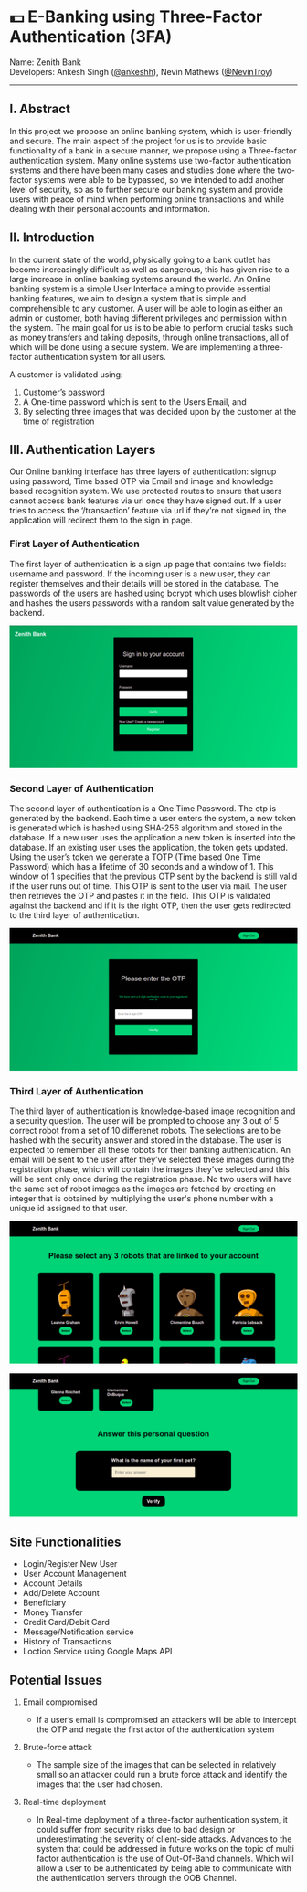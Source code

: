 # :dollar: E-Banking using Three-Factor Authentication (3FA)

Name: Zenith Bank <br/>
Developers: Ankesh Singh ([@ankeshh](https://github.com/ankeshh)), Nevin Mathews ([@NevinTroy](https://github.com/NevinTroy))

***

## **I. Abstract**

In this project we propose an online banking system, which is user-friendly and secure. The main aspect of the project for us is to provide basic functionality of a bank in a secure manner, we propose using a Three-factor authentication system. Many online systems use two-factor authentication systems and there have been many cases and studies done where the two-factor systems were able to be bypassed, so we intended to add another level of security, so as to further secure our banking system and provide users with peace of mind when performing online transactions and while dealing with their personal accounts and information.

## **II. Introduction**

In the current state of the world, physically going to a bank outlet has become increasingly difficult as well as dangerous, this has given rise to a large increase in online banking systems around the world. An Online banking system is a simple User Interface aiming to provide essential banking features, we aim to design a system that is simple and comprehensible to any customer. A user will be able to login as either an admin or customer, both having different privileges and permission within the system.
The main goal for us is to be able to perform crucial tasks such as money transfers and taking deposits, through online transactions, all of which will be done using a secure system. We are implementing a three-factor authentication system for all users.

A customer is validated using:

1. Customer’s password
2. A One-time password which is sent to the Users Email, and
3. By selecting three images that was decided upon by the customer at the time of registration

## **III. Authentication Layers**

Our Online banking interface has three layers of authentication: signup using password, Time based OTP via Email and image and knowledge based recognition system. We use protected routes to ensure that users cannot access bank features via url once they have signed out. If a user tries to access the ‘/transaction’ feature via url if they’re not signed in, the application will redirect them to the sign in
page.

### **First Layer of Authentication**

The first layer of authentication is a sign up page that contains two fields: username and password. If the incoming user is a new
user, they can register themselves and their details will be stored in the database. The passwords of the users are hashed using
bcrypt which uses blowfish cipher and hashes the users passwords with a random salt value generated by the backend.

![image](E_Bank/public/SignIn.png)

### **Second Layer of Authentication**

The second layer of authentication is a One Time Password. The otp is generated by the backend. Each time a user enters the system, a new token is generated which is hashed using SHA-256 algorithm and stored in the database. If a new user uses the application a new token is inserted into the database. If an existing user uses the application, the token gets updated. Using the user’s token we generate a TOTP (Time based One Time Password) which has a lifetime of 30 seconds and a window of 1. This window of 1 specifies that the previous OTP sent by the backend is still valid if the user runs out of time. This OTP is sent to the user via mail. The user then retrieves the OTP and pastes it in the field. This OTP is validated against the backend and if it is the right OTP, then the user gets redirected to the third layer of authentication.

![image](E_Bank/public/OTP.png)

### **Third Layer of Authentication**

The third layer of authentication is knowledge-based image recognition and a security question. The user will be prompted to choose any 3 out of 5 correct robot from a set of 10 differenet robots. The selections are to be hashed with the security answer and stored in the database. The user is expected to remember all these robots for their banking authentication. An email will be sent to the user after they’ve selected these images during the registration phase, which will contain the images they’ve selected and this will be sent only once during the registration phase. No two users will have the same set of robot images as the images are fetched by creating an integer that is obtained by multiplying the user's phone number with a unique id assigned to that user.

![image](E_Bank/public/3rdFA1.png)

![image](E_Bank/public/3rdFA2.png)

## **Site Functionalities**

- Login/Register New User
- User Account Management
- Account Details
- Add/Delete Account
- Beneficiary
- Money Transfer
- Credit Card/Debit Card
- Message/Notification service
- History of Transactions
- Loction Service using Google Maps API

## **Potential Issues**

1. Email compromised
    - If a user’s email is compromised an attackers will be able to intercept the OTP and negate the first actor of the authentication system

2. Brute-force attack
    - The sample size of the images that can be selected in relatively small so an attacker could run a brute force attack and identify the images that the user had chosen.

3. Real-time deployment
    - In Real-time deployment of a three-factor authentication system, it could suffer from security risks due to bad design or underestimating the severity of client-side attacks. Advances to the system that could be addressed in future works on the topic of multi factor authentication is the use of Out-Of-Band channels. Which will allow a user to be authenticated by being able to communicate with the authentication servers through the OOB Channel.
